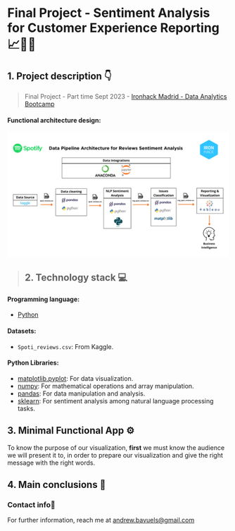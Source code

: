 # **Final Project - Sentiment Analysis for Customer Experience Reporting 📈📲🎵**

## 1. Project description 👇
> Final Project - Part time Sept 2023 - [Ironhack Madrid - Data Analytics Bootcamp](https://www.ironhack.com/es-en/data-analytics)
>
#### Functional architecture design:

![Spoti_pipeline](https://github.com/AndrewBavuels/Final-Project-Sentiment-Analysis-for-Customer-Experience-Reporting/blob/main/Image/Spoti_reviews%20pipeline.png)
>
> ## **2. Technology stack 💻**

#### Programming language:
- [Python](https://docs.python.org/3/)

#### Datasets:
- `Spoti_reviews.csv`: From Kaggle.


#### Python Libraries:
- [matplotlib.pyplot](https://matplotlib.org/stable/contents.html): For data visualization.
- [numpy](https://numpy.org/doc/stable/): For mathematical operations and array manipulation.
- [pandas](https://pandas.pydata.org/docs/reference/frame.html): For data manipulation and analysis.
- [sklearn](https://nltk.org/): For sentiment analysis among natural language processing tasks.

## **3. Minimal Functional App ⚙️**

To know the purpose of our visualization, **first** we must know the audience we will present it to, in order to prepare our visualization and give the right message with the right words.

<!-- For this case, I developed a fictional character for the **Profile Persona** named Lucia, which the visualization will allow her to **take decisions about** what skills should be trained for **and** what countries offers the best for her professional development. -->

## **4. Main conclusions 📁**



<!-- This is just the beginning of Lucia professional growth. For more details, [**click here**](https://public.tableau.com/views/Readme_mdProjectM2DataScience/1_Overview?:language=en-US&publish=yes&:display_count=n&:origin=viz_share_link) to interact with the dynamic dashboard. -->

###  **Contact info📧**
For further information, reach me at andrew.bavuels@gmail.com
